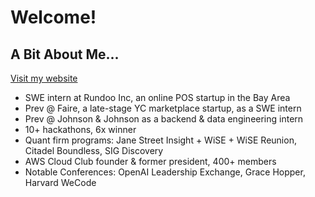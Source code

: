 # Welcome!

## A Bit About Me...
[Visit my website](https://juliailio.com)
- SWE intern at Rundoo Inc, an online POS startup in the Bay Area
- Prev @ Faire, a late-stage YC marketplace startup, as a SWE intern
- Prev @ Johnson & Johnson as a backend & data engineering intern
- 10+ hackathons, 6x winner
- Quant firm programs: Jane Street Insight + WiSE + WiSE Reunion, Citadel Boundless, SIG Discovery
- AWS Cloud Club founder & former president, 400+ members
- Notable Conferences: OpenAI Leadership Exchange, Grace Hopper, Harvard WeCode

